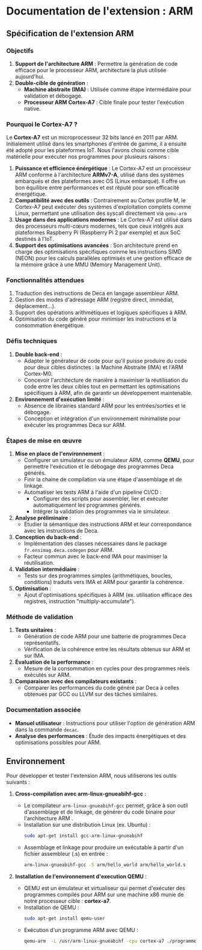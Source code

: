 # Documentation de l'extension : ARM
## Spécification de l'extension ARM

### Objectifs
1. **Support de l'architecture ARM** : Permettre la génération de code efficace pour le processeur ARM, architecture la plus utilisée aujourd'hui.
2. **Double-cible de génération** :
   - **Machine abstraite (IMA)** : Utilisée comme étape intermédiaire pour validation et débogage.
   - **Processeur ARM Cortex-A7** : Cible finale pour tester l'exécution native.

### Pourquoi le Cortex-A7 ?
Le **Cortex-A7** est un microprocesseur 32 bits lancé en 2011 par ARM. Initialement utilisé dans les smartphones d'entrée de gamme, il a ensuite été adopté pour les plateformes IoT. Nous l'avons choisi comme cible matérielle pour exécuter nos programmes pour plusieurs raisons :
1. **Puissance et efficience énérgétique** : Le Cortex-A7 est un processeur ARM conforme à l'architecture **ARMv7-A**, utilisé dans des systèmes embarqués et des plateformes avec OS (Linux embarqué). Il offre un bon équilibre entre performances et est réputé pour son efficacité énergétique.
2. **Compatibilité avec des outils** : Contrairement au Cortex profile M, le Cortex-A7 peut exécuter des systèmes d'exploitation complets comme Linux, permettant une utilisation des syscall directement via `qemu-arm`
4. **Usage dans des applications modernes** : Le Cortex-A7 est utilisé dans des processeurs multi-cœurs modernes, tels que ceux intégrés aux plateformes Raspberry Pi (Raspberry Pi 2 par exemple) et aux SoC destinés à l'IoT.
5. **Support des optimisations avancées** : Son architecture prend en charge des optimisations spécifiques comme les instructions SIMD (NEON) pour les calculs parallèles optimisés et une gestion efficace de la mémoire grâce à une MMU (Memory Management Unit).

### Fonctionnalités attendues
1. Traduction des instructions de Deca en langage assembleur ARM.
2. Gestion des modes d'adressage ARM (registre direct, immédiat, déplacement...).
3. Support des opérations arithmétiques et logiques spécifiques à ARM.
4. Optimisation du code généré pour minimiser les instructions et la consommation énergétique.

### Défis techniques
1. **Double back-end** :
   - Adapter le générateur de code pour qu'il puisse produire du code pour deux cibles distinctes : la Machine Abstraite (IMA) et l'ARM Cortex-M0.
   - Concevoir l'architecture de manière à maximiser la réutilisation du code entre les deux cibles tout en permettant les optimisations spécifiques à ARM, afin de garantir un développement maintenable.
2. **Environnement d'exécution limité** :
   - Absence de librairies standard ARM pour les entrées/sorties et le débogage.
   - Conception et intégration d'un environnement minimaliste pour exécuter les programmes Deca sur ARM.

### Étapes de mise en œuvre
1. **Mise en place de l'environnement** :
   - Configurer un simulateur ou un émulateur ARM, comme **QEMU**, pour permettre l'exécution et le débogage des programmes Deca générés.
   - Finir la chaine de compilation via une étape d'assemblage et de linkage.
   - Automatiser les tests ARM à l'aide d'un pipeline CI/CD :
     - Configurer des scripts pour assembler, lier et exécuter automatiquement les programmes générés.
     - Intégrer la validation des programmes via le simulateur.
2. **Analyse préliminaire** :
   - Étudier la sémantique des instructions ARM et leur correspondance avec les instructions de Deca.
3. **Conception du back-end** :
   - Implémentation des classes nécessaires dans le package `fr.ensimag.deca.codegen` pour ARM.
   - Facteur commun avec le back-end IMA pour maximiser la réutilisation.
4. **Validation intermédiaire** :
   - Tests sur des programmes simples (arithmétiques, boucles, conditions) traduits vers IMA et ARM pour garantir la cohérence.
5. **Optimisation** :
   - Ajout d'optimisations spécifiques à ARM (ex. utilisation efficace des registres, instruction "multiply-accumulate").

### Méthode de validation
1. **Tests unitaires** :
   - Génération de code ARM pour une batterie de programmes Deca représentatifs.
   - Vérification de la cohérence entre les résultats obtenus sur ARM et sur IMA.
2. **Évaluation de la performance** :
   - Mesure de la consommation en cycles pour des programmes réels exécutés sur ARM.
3. **Comparaison avec des compilateurs existants** :
   - Comparer les performances du code généré par Deca à celles obtenues par GCC ou LLVM sur des tâches similaires.

### Documentation associée
- **Manuel utilisateur** : Instructions pour utiliser l'option de génération ARM dans la commande `decac`.
- **Analyse des performances** : Étude des impacts énergétiques et des optimisations possibles pour ARM.



## Environnement 

Pour développer et tester l'extension ARM, nous utiliserons les outils suivants :

1. **Cross-compilation avec arm-linux-gnueabihf-gcc** :
   - Le compilateur `arm-linux-gnueabihf-gcc` permet, grâce à son outil d'assemblage et de linkage, de générer du code binaire pour l'architecture ARM .
   - Installation sur une distribution Linux (ex. Ubuntu) :
     ```sh
     sudo apt-get install gcc-arm-linux-gnueabihf
     ```
   - Assemblage et linkage pour produire un exécutable à partir d'un fichier assembleur (.s) en entrée : 
     ```sh
     arm-linux-gnueabihf-gcc -S arm/hello_world arm/hello_world.s
     ```


2. **Installation de l'environnement d'execution QEMU** :
   - QEMU est un émulateur et virtualiseur qui permet d'exécuter des programmes compilés pour ARM sur une machine x86 munie de notre processeur cible : **cortex-a7**.
   - Installation de QEMU :
     ```sh
     sudo apt-get install qemu-user
     ```
   - Exécution d'un programme ARM avec QEMU :
     ```sh
     qemu-arm  -L /usr/arm-linux-gnueabihf -cpu cortex-a7 ./programme_arm
     ```